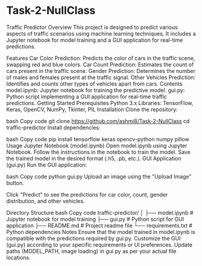 # Task-2-NullClass
Traffic Predictor
Overview
This project is designed to predict various aspects of traffic scenarios using machine learning techniques. It includes a Jupyter notebook for model training and a GUI application for real-time predictions.

Features
Car Color Prediction: Predicts the color of cars in the traffic scene, swapping red and blue colors.
Car Count Prediction: Estimates the count of cars present in the traffic scene.
Gender Prediction: Determines the number of males and females present at the traffic signal.
Other Vehicles Prediction: Identifies and counts other types of vehicles apart from cars.
Contents
model.ipynb: Jupyter notebook for training the predictive model.
gui.py: Python script implementing a GUI application for real-time traffic predictions.
Getting Started
Prerequisites
Python 3.x
Libraries: TensorFlow, Keras, OpenCV, NumPy, Tkinter, PIL
Installation
Clone the repository:

bash
Copy code
git clone https://github.com/ashmi8/Task-2-NullClass
cd traffic-predictor
Install dependencies:

bash
Copy code
pip install tensorflow keras opencv-python numpy pillow
Usage
Jupyter Notebook (model.ipynb)
Open model.ipynb using Jupyter Notebook.
Follow the instructions in the notebook to train the model.
Save the trained model in the desired format (.h5, .pb, etc.).
GUI Application (gui.py)
Run the GUI application:

bash
Copy code
python gui.py
Upload an image using the "Upload Image" button.

Click "Predict" to see the predictions for car color, count, gender distribution, and other vehicles.

Directory Structure
bash
Copy code
traffic-predictor/
│
├── model.ipynb        # Jupyter notebook for model training
├── gui.py             # Python script for GUI application
├── README.md          # Project readme file
└── requirements.txt   # Python dependencies
Notes
Ensure that the model trained in model.ipynb is compatible with the predictions required by gui.py.
Customize the GUI (gui.py) according to your specific requirements or UI preferences.
Update paths (MODEL_PATH, image loading) in gui.py as per your actual file locations.








